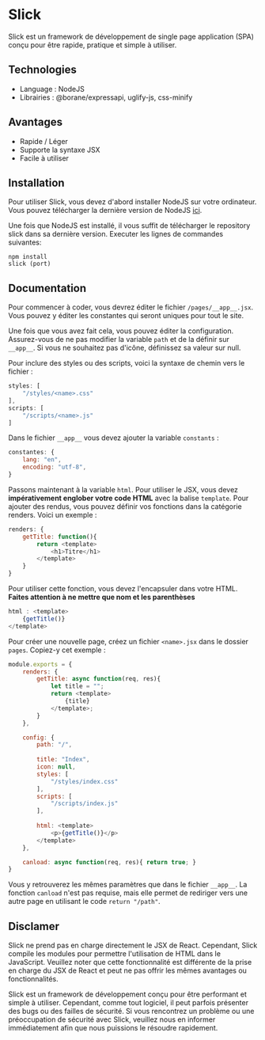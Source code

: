 # Slick

Slick est un framework de développement de single page application (SPA) conçu pour être rapide, pratique et simple à utiliser.

## Technologies

- Language : NodeJS
- Librairies : @borane/expressapi, uglify-js, css-minify

## Avantages

- Rapide / Léger
- Supporte la syntaxe JSX
- Facile à utiliser

## Installation

Pour utiliser Slick, vous devez d'abord installer NodeJS sur votre ordinateur. Vous pouvez télécharger la dernière version de NodeJS [ici](https://nodejs.org/).

Une fois que NodeJS est installé, il vous suffit de télécharger le repository slick dans sa dernière version. Executer les lignes de commandes suivantes:

```
npm install
slick (port)
```

## Documentation

Pour commencer à coder, vous devrez éditer le fichier `/pages/__app__.jsx`. Vous pouvez y éditer les constantes qui seront uniques pour tout le site.

Une fois que vous avez fait cela, vous pouvez éditer la configuration. Assurez-vous de ne pas modifier la variable `path` et de la définir sur `__app__`. Si vous ne souhaitez pas d'icône, définissez sa valeur sur null.

Pour inclure des styles ou des scripts, voici la syntaxe de chemin vers le fichier :
```js
styles: [
    "/styles/<name>.css"
],
scripts: [
    "/scripts/<name>.js"
]
```

Dans le fichier `__app__` vous devez ajouter la variable `constants` :

```js
constantes: {
    lang: "en",
    encoding: "utf-8",
}
```

Passons maintenant à la variable `html`. Pour utiliser le JSX, vous devez **impérativement englober votre code HTML** avec la balise `template`. Pour ajouter des rendus, vous pouvez définir vos fonctions dans la catégorie renders. Voici un exemple :

```js
renders: {
    getTitle: function(){
        return <template>
            <h1>Titre</h1>
        </template>
    }
}
```

Pour utiliser cette fonction, vous devez l'encapsuler dans votre HTML.
**Faites attention à ne mettre que nom et les parenthèses**

```js
html : <template>
    {getTitle()}
</template>
```

Pour créer une nouvelle page, créez un fichier `<name>.jsx` dans le dossier `pages`. Copiez-y cet exemple :

```js
module.exports = {
    renders: {
        getTitle: async function(req, res){
            let title = "";
            return <template>
                {title}
            </template>;
        }
    },

    config: {
        path: "/",
    
        title: "Index",
        icon: null,
        styles: [
            "/styles/index.css"
        ],
        scripts: [
            "/scripts/index.js"
        ],
    
        html: <template>
            <p>{getTitle()}</p>
        </template>
    },

    canload: async function(req, res){ return true; }
}
```

Vous y retrouverez les mêmes paramètres que dans le fichier `__app__`. La fonction `canload` n'est pas requise, mais elle permet de rediriger vers une autre page en utilisant le code `return "/path"`.

## Disclamer

Slick ne prend pas en charge directement le JSX de React. Cependant, Slick compile les modules pour permettre l'utilisation de HTML dans le JavaScript. Veuillez noter que cette fonctionnalité est différente de la prise en charge du JSX de React et peut ne pas offrir les mêmes avantages ou fonctionnalités.

Slick est un framework de développement conçu pour être performant et simple à utiliser. Cependant, comme tout logiciel, il peut parfois présenter des bugs ou des failles de sécurité. Si vous rencontrez un problème ou une préoccupation de sécurité avec Slick, veuillez nous en informer immédiatement afin que nous puissions le résoudre rapidement.